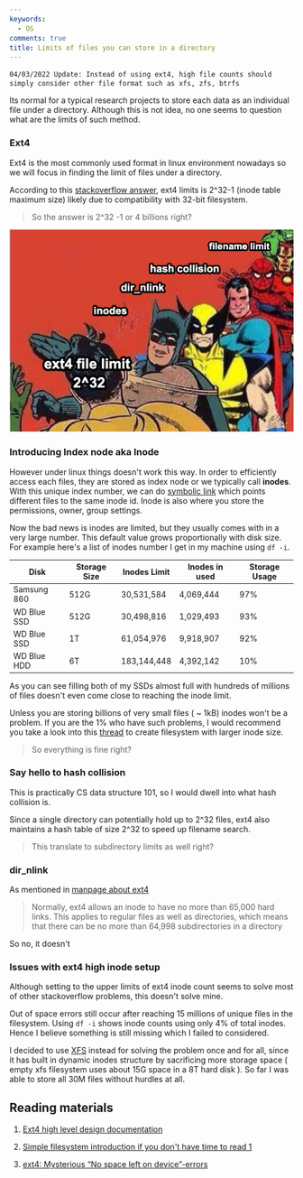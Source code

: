 ```yaml
---
keywords:
  - OS
comments: true
title: Limits of files you can store in a directory
---
```


```
04/03/2022 Update: Instead of using ext4, high file counts should simply consider other file format such as xfs, zfs, btrfs
```

Its normal for a typical research projects to store each data as an individual file under a directory. Although this is not idea, no one seems to question what are the limits of such method.

### Ext4

Ext4 is the most commonly used format in linux environment nowadays so we will focus in finding the limit of files under a directory.

According to this [stackoverflow answer](https://stackoverflow.com/questions/466521/how-many-files-can-i-put-in-a-directory/466596#466596), ext4 limits is 2^32-1 (inode table maximum size) likely due to compatibility with 32-bit filesystem. 

> So the answer is 2^32 -1 or 4 billions right?

![](https://raw.githubusercontent.com/theblackcat102/theblackcat102.github.io/master/images/file_size_limit_meme.png#center)


### Introducing Index node aka Inode

However under linux things doesn't work this way. In order to efficiently access each files, they are stored as index node or we typically call **inodes**. With this unique index number, we can do [symbolic link](https://linuxize.com/post/how-to-create-symbolic-links-in-linux-using-the-ln-command/) which points different files to the same inode id. Inode is also where you store the permissions, owner, group settings. 

Now the bad news is inodes are limited, but they usually comes with in a very large number. This default value grows proportionally with disk size. For example here's a list of inodes number I get in my machine using ``df -i``.

| Disk  | Storage Size  | Inodes Limit  | Inodes in used  | Storage Usage |
|---|---|---|---|---|
| Samsung 860  |  512G | 30,531,584  | 4,069,444  |  97% |
| WD Blue SSD  |  512G | 30,498,816  | 1,029,493  |  93% |
| WD Blue SSD | 1T  | 61,054,976  | 9,918,907  | 92% |
| WD Blue HDD | 6T  | 183,144,448  | 4,392,142  | 10% |

As you can see filling both of my SSDs almost full with hundreds of millions of files doesn't even come close to reaching the inode limit.

Unless you are storing billions of very small files ( ~ 1kB) inodes won't be a problem. If you are the 1% who have such problems, I would recommend you take a look into this [thread](https://unix.stackexchange.com/questions/26598/how-can-i-increase-the-number-of-inodes-in-an-ext4-filesystem) to create filesystem with larger inode size.


> So everything is fine right?

### Say hello to hash collision

This is practically CS data structure 101, so I would dwell into what hash collision is. 

Since a single directory can potentially hold up to 2^32 files, ext4 also maintains a hash table of size 2^32 to speed up filename search.


> This translate to subdirectory limits as well right?

### dir_nlink

As mentioned in [manpage about ext4](https://man7.org/linux/man-pages/man5/ext4.5.html) 

> Normally, ext4 allows an inode to have no more than 65,000
> hard links.  This applies to regular files as well as
> directories, which means that there can be no more than
> 64,998 subdirectories in a directory

So no, it doesn't

### Issues with ext4 high inode setup

Although setting to the upper limits of ext4 inode count seems to solve most of other stackoverflow problems, this doesn't solve mine.

Out of space errors still occur after reaching 15 millions of unique files in the filesystem. Using ``df -i`` shows inode counts using only 4% of total inodes. Hence I believe something is still missing which I failed to considered. 

I decided to use [XFS](https://en.wikipedia.org/wiki/XFS) instead for solving the problem once and for all, since it has built in dynamic inodes structure by sacrificing more storage space ( empty xfs filesystem uses about 15G space in a 8T hard disk ). So far I was able to store all 30M files without hurdles at all.

## Reading materials


1. [Ext4 high level design documentation](https://www.kernel.org/doc/html/latest/filesystems/ext4/overview.html)

2. [Simple filesystem introduction if you don't have time to read 1](https://teaching.idallen.com/cst8207/13w/notes/450_file_system.html)

3. [ext4: Mysterious “No space left on device”-errors](https://blog.merovius.de/2013/10/20/ext4-mysterious-no-space-left-on.html)